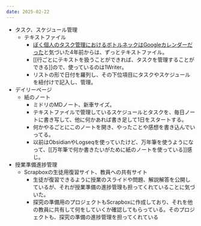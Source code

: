 ```yaml
---
date: 2025-02-22
---
```

- タスク、スケジュール管理
	- テキストファイル
		- [ぼく個人のタスク管理におけるボトルネックはGoogleカレンダーだった](https://choiyaki.com/p1278/)と気づいた4年前からは、ずっとテキストファイル。
		- [[行ごとにテキストを扱うことができれば、タスクを管理することができる]]ので、使っているのは1Writer。
		- リストの形で日付を羅列し、その下位項目にタスクやスケジュールを紐付けで記入し、管理。
- デイリーページ
	- 紙のノート
		- ミドリのMDノート、新車サイズ。
		- テキストファイルで管理しているスケジュールとタスクを、毎日ノートに書き写して、他に何かあれば書き足して1日をスタートする。
		- 何かやるごとにこのノートを開き、やったことや感想を書き込んでいってる。
		- 以前はObsidianやLogseqを使っていたけど、万年筆を使うようになって、[[万年筆で何か書きたいがために紙のノートを使っている]]感じ。
- 授業準備進捗管理
	- Scrapboxの生徒用復習サイト、教員への共有サイト
		- 生徒が復習できるように授業のスライドや問題、解説解答を公開しているが、それが授業準備の進捗管理も担ってくれていることに気づいた。
		- 探究の準備用のプロジェクトもScrapboxに作成しており、それを他の教員に共有して何をしていくか確認してもらっている。そのプロジェクトも、探究の準備の進捗管理を担ってくれている